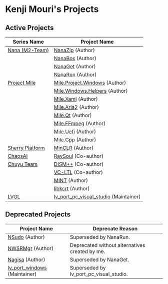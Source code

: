 ﻿# Kenji Mouri's Projects

## Active Projects

| Series Name | Project Name |
| - | - |
| [Nana (M2-Team)] | [NanaZip] (Author) |
| | [NanaBox] (Author) |
| | [NanaGet] (Author) |
| | [NanaRun] (Author) |
| [Project Mile] | [Mile.Project.Windows] (Author) |
| | [Mile.Windows.Helpers] (Author) |
| | [Mile.Xaml] (Author) |
| | [Mile.Aria2] (Author) |
| | [Mile.Qt] (Author) |
| | [Mile.FFmpeg] (Author) |
| | [Mile.Uefi] (Author) |
| | [Mile.Cpp] (Author) |
| [Sherry Platform] | [MinCLR] (Author) |
| [ChaosAI] | [RaySoul] (Co-author) |
| [Chuyu Team] | [DISM++] (Co-author) |
| | [VC-LTL] (Co-author) |
| | [MINT] (Author) |
| | [libkcrt] (Author) |
| [LVGL] | [lv_port_pc_visual_studio] (Maintainer) |

[Nana (M2-Team)]: https://github.com/M2Team
[NanaZip]: https://github.com/M2Team/NanaZip
[NanaBox]: https://github.com/M2Team/NanaBox
[NanaGet]: https://github.com/M2Team/NanaGet
[NanaRun]: https://github.com/M2Team/NanaRun

[Project Mile]: https://github.com/ProjectMile
[Mile.Project.Windows]: https://github.com/ProjectMile/Mile.Project.Windows
[Mile.Windows.Helpers]: https://github.com/ProjectMile/Mile.Windows.Helpers
[Mile.Xaml]: https://github.com/ProjectMile/Mile.Xaml
[Mile.Qt]: https://github.com/ProjectMile/Mile.Qt
[Mile.Aria2]: https://github.com/ProjectMile/Mile.Aria2
[Mile.Uefi]: https://github.com/ProjectMile/Mile.Uefi
[Mile.Cpp]: https://github.com/ProjectMile/Mile.Cpp
[Mile.FFmpeg]: https://github.com/ProjectMile/Mile.FFmpeg

[Sherry Platform]: https://github.com/SherryPlatform
[MinCLR]: https://github.com/SherryPlatform/MinCLR

[ChaosAI]: https://github.com/ChaosAIOfficial
[RaySoul]: https://github.com/ChaosAIOfficial/RaySoul

[Chuyu Team]: https://github.com/Chuyu-Team
[DISM++]: https://github.com/Chuyu-Team/Dism-Multi-language/releases/latest
[VC-LTL]: https://github.com/Chuyu-Team/VC-LTL5
[MINT]: https://github.com/Chuyu-Team/MINT
[libkcrt]: https://github.com/Chuyu-Team/libkcrt

[LVGL]: https://github.com/lvgl
[lv_port_pc_visual_studio]: https://github.com/lvgl/lv_port_pc_visual_studio

## Deprecated Projects

| Project Name | Deprecate Reason |
| - | - |
| [NSudo] (Author) | Superseded by NanaRun. |
| [NWSRMgr] (Author) | Deprecated without alternatives created by me. |
| [Nagisa] (Author) | Superseded by NanaGet. |
| [lv_port_windows] (Maintainer) | Superseded by lv_port_pc_visual_studio. |

[NSudo]: https://github.com/M2TeamArchived/NSudo
[NWSRMgr]: https://github.com/M2TeamArchived/NWSRMgr
[Nagisa]: https://github.com/M2TeamArchived/Nagisa
[lv_port_windows]: https://github.com/lvgl/lv_port_windows
